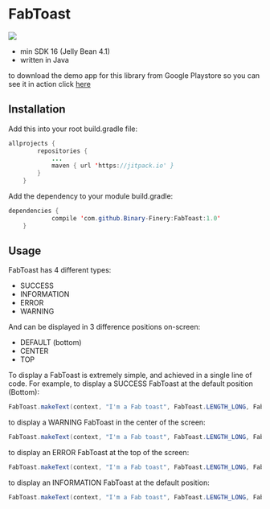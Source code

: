 # FabToast
[![](https://jitpack.io/v/Binary-Finery/FabToast.svg)](https://jitpack.io/#Binary-Finery/FabToast)
- min SDK 16 (Jelly Bean 4.1)<br />
- written in Java<br />

to download the demo app for this library from Google Playstore so you can see it in action click [here](https://play.google.com/store/apps/details?id=spencerstudios.com.fabtoastlibrarydemo)


## Installation
Add this into your root build.gradle file:

```java
allprojects {
		repositories {
			...
			maven { url 'https://jitpack.io' }
		}
	}
```

Add the dependency to your module build.gradle:

```java
dependencies {
	        compile 'com.github.Binary-Finery:FabToast:1.0'
	}
```

## Usage

FabToast has 4 different types:

- SUCCESS
- INFORMATION
- ERROR
- WARNING

And can be displayed in 3 difference positions on-screen:

- DEFAULT (bottom)
- CENTER
- TOP

To display a FabToast is extremely simple, and achieved in a single line of code. For example, to display a SUCCESS FabToast at the default position (Bottom):

```java
FabToast.makeText(context, "I'm a Fab toast", FabToast.LENGTH_LONG, FabToast.SUCCESS,  FabToast.POSITION_DEFAULT).show();
```

to display a WARNING FabToast in the center of the screen:

```java
FabToast.makeText(context, "I'm a Fab toast", FabToast.LENGTH_LONG, FabToast.WARNING,  FabToast.POSITION_CENTER).show();
```

to display an ERROR FabToast at the top of the screen:

```java
FabToast.makeText(context, "I'm a Fab toast", FabToast.LENGTH_LONG, FabToast.ERROR,  FabToast.POSITION_TOP).show();
```

to display an INFORMATION FabToast at the default position:

```java
FabToast.makeText(context, "I'm a Fab toast", FabToast.LENGTH_LONG, FabToast.INFORMATION,  FabToast.POSITION_DEFAULT).show();
```







